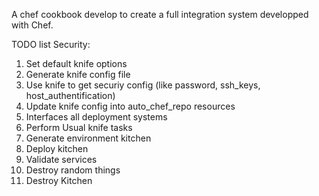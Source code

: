 <!-- name 'infra_chef'
maintainer 'Jimbo Dragon'
maintainer_email 'jimbo_dragon@hotmail.com'
license 'MIT'
description 'Installs/Configures infra_chef'
version '0.1.0'
chef_version '>= 16.6.14'
issues_url 'https://github.com/jimbodragon/infra_chef/issues'
source_url 'https://github.com/jimbodragon/infra_chef' -->


A chef cookbook develop to create a full integration system developped with Chef.

TODO list
Security:
  1. Set default knife options
  2. Generate knife config file
  3. Use knife to get securiy config (like password, ssh_keys, host_authentification)
  4. Update knife config into auto_chef_repo resources
  5. Interfaces all deployment systems
  6. Perform Usual knife tasks
  7. Generate environment kitchen
  8. Deploy kitchen
  9. Validate services
  9. Destroy random things
  10. Destroy Kitchen
